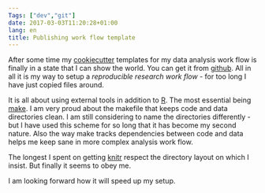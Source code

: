 ```yaml
---
Tags: ["dev","git"]
date: 2017-03-03T11:20:28+01:00
lang: en
title: Publishing work flow template
---
```


After some time my
[cookiecutter](https://github.com/audreyr/cookiecutter) templates for
my data analysis work flow is finally in a state that I can show the
world.  You can get it from [github](https://github.com/bdcaf/cookiecutter-r-data-analysis).
All in all it is my way to setup a *reproducible research work flow* -
for too long I have just copied files around.

It is all about using external tools in addition to
[R](https://r-project.org/).  The most essential being
[make](https://www.gnu.org/software/make/).  I am very proud about the
makefile that keeps code and data directories clean.  I am still
considering to name the directories differently - but I have used this
scheme for so long that it has become my second nature.  Also the way
make tracks dependencies between code and data helps me keep sane in
more complex analysis work flow.

The longest I spent on getting [knitr](https://yihui.name/knitr/)
respect the directory layout on which I insist.  But finally it seems
to obey me.


I am looking forward how it will speed up my setup.
